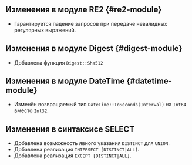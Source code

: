 ## Изменения в модуле RE2 {#re2-module}

* Гарантируется падение запросов при передаче невалидных регулярных выражений.

## Изменения в модуле Digest {#digest-module}

* Добавлена функция `Digest::Sha512`

## Изменения в модуле DateTime {#datetime-module}

* Изменён возвращаемый тип `DateTime::ToSeconds(Interval)` на `Int64` вместо `Int32`.

## Изменения в синтаксисе SELECT

* Добавлена возможность явного указания `DISTINCT` для `UNION`.
* Добавлена реализация `INTERSECT [DISTINCT|ALL]`.
* Добавлена реализация `EXCEPT [DISTINCT|ALL]`.
